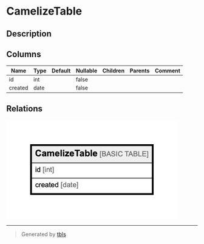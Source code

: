 # CamelizeTable

## Description

## Columns

| Name | Type | Default | Nullable | Children | Parents | Comment |
| ---- | ---- | ------- | -------- | -------- | ------- | ------- |
| id | int |  | false |  |  |  |
| created | date |  | false |  |  |  |

## Relations

![er](CamelizeTable.png)

---

> Generated by [tbls](https://github.com/k1LoW/tbls)
